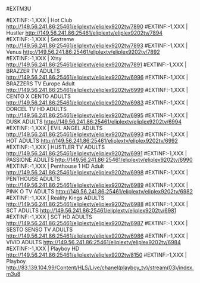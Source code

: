 #EXTM3U


#EXTINF:-1,XXX | Hot Club
http://149.56.241.86:25461/eliplextv/eliplex9202tv/7890
#EXTINF:-1,XXX | Hustler
http://149.56.241.86:25461/eliplextv/eliplex9202tv/7894
#EXTINF:-1,XXX | Sextreme
http://149.56.241.86:25461/eliplextv/eliplex9202tv/7893
#EXTINF:-1,XXX | Venus
http://149.56.241.86:25461/eliplextv/eliplex9202tv/7892
#EXTINF:-1,XXX | Xtsy
http://149.56.241.86:25461/eliplextv/eliplex9202tv/7891
#EXTINF:-1,XXX | BRAZZER TV ADULTS
http://149.56.241.86:25461/eliplextv/eliplex9202tv/6996
#EXTINF:-1,XXX | BRAZZERS TV Europe Adult
http://149.56.241.86:25461/eliplextv/eliplex9202tv/6999
#EXTINF:-1,XXX | CENTO X CENTO ADULTS
http://149.56.241.86:25461/eliplextv/eliplex9202tv/6983
#EXTINF:-1,XXX | DORCEL TV HD ADULTS
http://149.56.241.86:25461/eliplextv/eliplex9202tv/6995
#EXTINF:-1,XXX | DUSK ADULTS
http://149.56.241.86:25461/eliplextv/eliplex9202tv/6994
#EXTINF:-1,XXX | EVIL ANGEL ADULTS
http://149.56.241.86:25461/eliplextv/eliplex9202tv/6993
#EXTINF:-1,XXX | HOT ADULTS
http://149.56.241.86:25461/eliplextv/eliplex9202tv/6992
#EXTINF:-1,XXX | HUSTLER TV ADULTS
http://149.56.241.86:25461/eliplextv/eliplex9202tv/6991
#EXTINF:-1,XXX | PASSIONE ADULTS
http://149.56.241.86:25461/eliplextv/eliplex9202tv/6990
#EXTINF:-1,XXX | Penthouse 1 HD Adult
http://149.56.241.86:25461/eliplextv/eliplex9202tv/6998
#EXTINF:-1,XXX | PENTHOUSE ADULTS
http://149.56.241.86:25461/eliplextv/eliplex9202tv/6989
#EXTINF:-1,XXX | PINK O TV ADULTS
http://149.56.241.86:25461/eliplextv/eliplex9202tv/6982
#EXTINF:-1,XXX | Reality Kings ADULTS
http://149.56.241.86:25461/eliplextv/eliplex9202tv/6988
#EXTINF:-1,XXX | SCT ADULTS
http://149.56.241.86:25461/eliplextv/eliplex9202tv/6981
#EXTINF:-1,XXX | SCT HD ADULTS
http://149.56.241.86:25461/eliplextv/eliplex9202tv/6987
#EXTINF:-1,XXX | SESTO SENSO TV ADULTS
http://149.56.241.86:25461/eliplextv/eliplex9202tv/6986
#EXTINF:-1,XXX | VIVID ADULTS
http://149.56.241.86:25461/eliplextv/eliplex9202tv/6984
#EXTINF:-1,XXX | Playboy HD
http://149.56.241.86:25461/eliplextv/eliplex9202tv/8150
#EXTINF:-1,XXX | Playboy
http://83.139.104.99/Content/HLS/Live/chanel(playboy_tv)/stream(03)/index.m3u8
